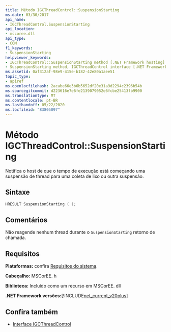 ```yaml
---
title: Método IGCThreadControl::SuspensionStarting
ms.date: 03/30/2017
api_name:
- IGCThreadControl.SuspensionStarting
api_location:
- mscoree.dll
api_type:
- COM
f1_keywords:
- SuspensionStarting
helpviewer_keywords:
- IGCThreadControl::SuspensionStarting method [.NET Framework hosting]
- SuspensionStarting method, IGCThreadControl interface [.NET Framework hosting]
ms.assetid: 0af312af-98e9-415e-b182-42e80a1aee51
topic_type:
- apiref
ms.openlocfilehash: 2acabe66e3b6b5652df20e31a9d2294c2396b54b
ms.sourcegitcommit: d223616e7e6fe2139079052e6fcbe25413fb9900
ms.translationtype: MT
ms.contentlocale: pt-BR
ms.lasthandoff: 05/22/2020
ms.locfileid: "83805097"
---
```

# <a name="igcthreadcontrolsuspensionstarting-method"></a>Método IGCThreadControl::SuspensionStarting
Notifica o host de que o tempo de execução está começando uma suspensão de thread para uma coleta de lixo ou outra suspensão.  
  
## <a name="syntax"></a>Sintaxe  
  
```cpp  
HRESULT SuspensionStarting ( );  
```  
  
## <a name="remarks"></a>Comentários  
 Não reagende nenhum thread durante o `SuspensionStarting` retorno de chamada.  
  
## <a name="requirements"></a>Requisitos  
 **Plataformas:** confira [Requisitos do sistema](../../get-started/system-requirements.md).  
  
 **Cabeçalho:** MSCorEE. h  
  
 **Biblioteca:** Incluído como um recurso em MSCorEE. dll  
  
 **.NET Framework versões:**[!INCLUDE[net_current_v20plus](../../../../includes/net-current-v20plus-md.md)]  
  
## <a name="see-also"></a>Confira também

- [Interface IGCThreadControl](igcthreadcontrol-interface.md)

